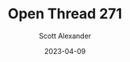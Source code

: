 ---
layout: podcast
title: "Open Thread 271"
author: Scott Alexander
description: https://astralcodexten.substack.com/p/open-thread-271
date: 2023-04-09
length: 612195
duration: 153
guid: open-thread-271
---